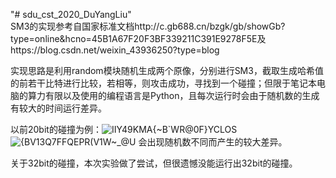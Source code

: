 "# sdu_cst_2020_DuYangLiu"  
SM3的实现参考自国家标准文档http://c.gb688.cn/bzgk/gb/showGb?type=online&hcno=45B1A67F20F3BF339211C391E9278F5E及https://blog.csdn.net/weixin_43936250?type=blog

实现思路是利用random模块随机生成两个原像，分别进行SM3，截取生成哈希值的前若干比特进行比较，若相等，则攻击成功，寻找到一个碰撞；但限于笔记本电脑的算力有限以及使用的编程语言是Python，且每次运行时会由于随机数的生成有较大的时间运行差异。

以前20bit的碰撞为例：![IIY49KMA{~B`WR@0F}YCLOS](https://user-images.githubusercontent.com/105497838/179647606-44853422-7794-4c0a-a1f7-c6cf9532ad60.png)
![{BV13$Q7FFQEPR(V$1W~_@U](https://user-images.githubusercontent.com/105497838/179647663-2c71669a-c56e-4d7e-ad31-de325e1bf7fc.png)
会出现随机数不同而产生的较大差异。

关于32bit的碰撞，本次实验做了尝试，但很遗憾没能运行出32bit的碰撞。

